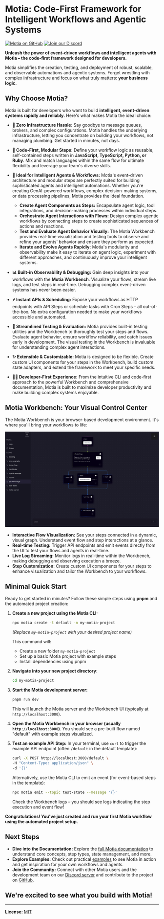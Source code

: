 # Motia: Code-First Framework for Intelligent Workflows and Agentic Systems

[![Motia on GitHub](https://img.shields.io/github/stars/MotiaDev/motia?style=social)](https://github.com/MotiaDev/motia) [![Join our Discord](https://img.shields.io/discord/1322278831184281721?label=Discord&logo=discord&logoColor=white)](https://discord.gg/sXbs97D8)

**Unleash the power of event-driven workflows and intelligent agents with Motia – the code-first framework designed for developers.**

Motia simplifies the creation, testing, and deployment of robust, scalable, and observable automations and agentic systems. Forget wrestling with complex infrastructure and focus on what truly matters: **your business logic.**

## Why Choose Motia?

Motia is built for developers who want to build **intelligent, event-driven systems rapidly and reliably.** Here's what makes Motia the ideal choice:

*   **🚀 Zero Infrastructure Hassle:** Say goodbye to message queues, brokers, and complex configurations. Motia handles the underlying infrastructure, letting you concentrate on building your workflows, not managing plumbing. Get started in minutes, not days.

*   **🧩 Code-First, Modular Steps:** Define your workflow logic as reusable, self-contained steps written in **JavaScript, TypeScript, Python, or Ruby**. Mix and match languages within the same flow for ultimate flexibility and leverage your team's diverse skills.

*   **🧠 Ideal for Intelligent Agents & Workflows:** Motia's event-driven architecture and modular steps are perfectly suited for building sophisticated agents and intelligent automations.  Whether you're creating GenAI-powered workflows, complex decision-making systems, or data processing pipelines, Motia provides the ideal foundation.

    *   **Create Agent Components as Steps:**  Encapsulate agent logic, tool integrations, and decision-making processes within individual steps.
    *   **Orchestrate Agent Interactions with Flows:**  Design complex agentic workflows by connecting steps to create sophisticated sequences of actions and reactions.
    *   **Test and Evaluate Agent Behavior Visually:**  The Motia Workbench provides real-time visualization and testing tools to observe and refine your agents' behavior and ensure they perform as expected.
    *   **Iterate and Evolve Agents Rapidly:** Motia's modularity and observability make it easy to iterate on agent logic, experiment with different approaches, and continuously improve your intelligent systems.

*   **📊 Built-in Observability & Debugging:**  Gain deep insights into your workflows with the **Motia Workbench**. Visualize your flows, stream live logs, and test steps in real-time. Debugging complex event-driven systems has never been easier.

*   **⚡️ Instant APIs & Scheduling:** Expose your workflows as HTTP endpoints with API Steps or schedule tasks with Cron Steps – all out-of-the-box. No extra configuration needed to make your workflows accessible and automated.

*   **🧪 Streamlined Testing & Evaluation:** Motia provides built-in testing utilities and the Workbench to thoroughly test your steps and flows.  Evaluate agent behavior, ensure workflow reliability, and catch issues early in development.  The visual testing in the Workbench is invaluable for understanding complex agent interactions.

*   **✨ Extensible & Customizable:** Motia is designed to be flexible. Create custom UI components for your steps in the Workbench, build custom state adapters, and extend the framework to meet your specific needs.

*   **🧑‍💻 Developer-First Experience:**  From the intuitive CLI and code-first approach to the powerful Workbench and comprehensive documentation, Motia is built to maximize developer productivity and make building complex systems enjoyable.

## Motia Workbench: Your Visual Control Center

The Motia Workbench is your browser-based development environment. It's where you'll bring your workflows to life:

![Motia Workbench Interface](./assets/workbench-example.png)

*   **Interactive Flow Visualization:** See your steps connected in a dynamic, visual graph. Understand event flow and step interactions at a glance.
*   **Real-time Testing:** Trigger API endpoints and emit events directly from the UI to test your flows and agents in real-time.
*   **Live Log Streaming:**  Monitor logs in real-time within the Workbench, making debugging and observing execution a breeze.
*   **Step Customization:**  Create custom UI components for your steps to enhance visualization and tailor the Workbench to your workflows.

## Minimal Quick Start

Ready to get started in minutes? Follow these simple steps using **pnpm** and the automated project creation:

1.  **Create a new project using the Motia CLI:**

    ```bash
    npx motia create -t default -n my-motia-project
    ```
    *(Replace `my-motia-project` with your desired project name)*

    This command will:
    * Create a new folder `my-motia-project`
    * Set up a basic Motia project with example steps
    * Install dependencies using pnpm

2.  **Navigate into your new project directory:**

    ```bash
    cd my-motia-project
    ```

3.  **Start the Motia development server:**

    ```bash
    pnpm run dev
    ```

    This will launch the Motia server and the Workbench UI (typically at `http://localhost:3000`).

4.  **Open the Motia Workbench in your browser (usually `http://localhost:3000`)**. You should see a pre-built flow named "default" with example steps visualized.

5.  **Test an example API Step:** In your terminal, use `curl` to trigger the example API endpoint (often `/default` in the default template):

    ```bash
    curl -X POST http://localhost:3000/default \
    -H "Content-Type: application/json" \
    -d '{}'
    ```

    Alternatively, use the Motia CLI to emit an event (for event-based steps in the template):

    ```bash
    npx motia emit --topic test-state --message '{}'
    ```

    Check the Workbench logs – you should see logs indicating the step execution and event flow!

**Congratulations! You've just created and run your first Motia workflow using the automated project setup.**

## Next Steps

*   **Dive into the Documentation:** Explore the [full Motia documentation](/docs) to understand core concepts, step types, state management, and more.
*   **Explore Examples:** Check out practical [examples](/docs/examples) to see Motia in action and get inspiration for your own workflows and agents.
*   **Join the Community:** Connect with other Motia users and the development team on our [Discord server](https://discord.gg/sXbs97D8) and contribute to the project on [GitHub](https://github.com/MotiaDev/motia).

## We're excited to see what you build with Motia!

---

**License:** [MIT](LICENSE)